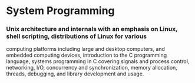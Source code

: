 # System Programming

### Unix architecture and internals with an emphasis on Linux, shell scripting, distributions of Linux for various 
computing platforms including large and desktop computers, and embedded computing devices, introduction 
to the C programming language, systems programming in C covering signals and process control, networking, 
I/O, concurrency and synchronization, memory allocation, threads, debugging, and library development and 
usage. 
